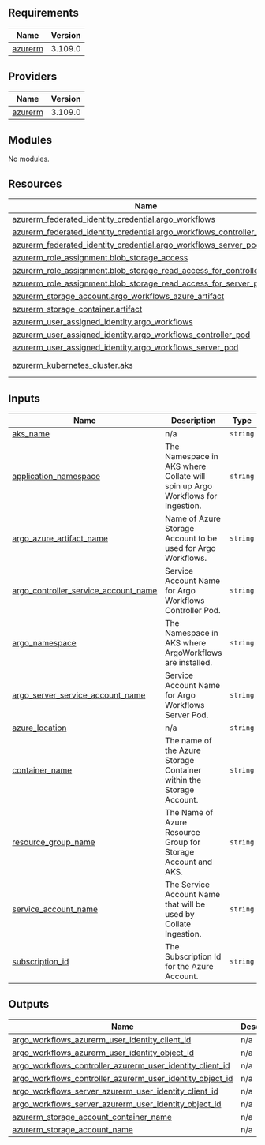 <!-- BEGIN_TF_DOCS -->
## Requirements

| Name | Version |
|------|---------|
| <a name="requirement_azurerm"></a> [azurerm](#requirement\_azurerm) | 3.109.0 |

## Providers

| Name | Version |
|------|---------|
| <a name="provider_azurerm"></a> [azurerm](#provider\_azurerm) | 3.109.0 |

## Modules

No modules.

## Resources

| Name | Type |
|------|------|
| [azurerm_federated_identity_credential.argo_workflows](https://registry.terraform.io/providers/hashicorp/azurerm/3.109.0/docs/resources/federated_identity_credential) | resource |
| [azurerm_federated_identity_credential.argo_workflows_controller_pod](https://registry.terraform.io/providers/hashicorp/azurerm/3.109.0/docs/resources/federated_identity_credential) | resource |
| [azurerm_federated_identity_credential.argo_workflows_server_pod](https://registry.terraform.io/providers/hashicorp/azurerm/3.109.0/docs/resources/federated_identity_credential) | resource |
| [azurerm_role_assignment.blob_storage_access](https://registry.terraform.io/providers/hashicorp/azurerm/3.109.0/docs/resources/role_assignment) | resource |
| [azurerm_role_assignment.blob_storage_read_access_for_controller_pod](https://registry.terraform.io/providers/hashicorp/azurerm/3.109.0/docs/resources/role_assignment) | resource |
| [azurerm_role_assignment.blob_storage_read_access_for_server_pod](https://registry.terraform.io/providers/hashicorp/azurerm/3.109.0/docs/resources/role_assignment) | resource |
| [azurerm_storage_account.argo_workflows_azure_artifact](https://registry.terraform.io/providers/hashicorp/azurerm/3.109.0/docs/resources/storage_account) | resource |
| [azurerm_storage_container.artifact](https://registry.terraform.io/providers/hashicorp/azurerm/3.109.0/docs/resources/storage_container) | resource |
| [azurerm_user_assigned_identity.argo_workflows](https://registry.terraform.io/providers/hashicorp/azurerm/3.109.0/docs/resources/user_assigned_identity) | resource |
| [azurerm_user_assigned_identity.argo_workflows_controller_pod](https://registry.terraform.io/providers/hashicorp/azurerm/3.109.0/docs/resources/user_assigned_identity) | resource |
| [azurerm_user_assigned_identity.argo_workflows_server_pod](https://registry.terraform.io/providers/hashicorp/azurerm/3.109.0/docs/resources/user_assigned_identity) | resource |
| [azurerm_kubernetes_cluster.aks](https://registry.terraform.io/providers/hashicorp/azurerm/3.109.0/docs/data-sources/kubernetes_cluster) | data source |

## Inputs

| Name | Description | Type | Default | Required |
|------|-------------|------|---------|:--------:|
| <a name="input_aks_name"></a> [aks\_name](#input\_aks\_name) | n/a | `string` | n/a | yes |
| <a name="input_application_namespace"></a> [application\_namespace](#input\_application\_namespace) | The Namespace in AKS where Collate will spin up Argo Workflows for Ingestion. | `string` | n/a | yes |
| <a name="input_argo_azure_artifact_name"></a> [argo\_azure\_artifact\_name](#input\_argo\_azure\_artifact\_name) | Name of Azure Storage Account to be used for Argo Workflows. | `string` | n/a | yes |
| <a name="input_argo_controller_service_account_name"></a> [argo\_controller\_service\_account\_name](#input\_argo\_controller\_service\_account\_name) | Service Account Name for Argo Workflows Controller Pod. | `string` | n/a | yes |
| <a name="input_argo_namespace"></a> [argo\_namespace](#input\_argo\_namespace) | The Namespace in AKS where ArgoWorkflows are installed. | `string` | n/a | yes |
| <a name="input_argo_server_service_account_name"></a> [argo\_server\_service\_account\_name](#input\_argo\_server\_service\_account\_name) | Service Account Name for Argo Workflows Server Pod. | `string` | n/a | yes |
| <a name="input_azure_location"></a> [azure\_location](#input\_azure\_location) | n/a | `string` | n/a | yes |
| <a name="input_container_name"></a> [container\_name](#input\_container\_name) | The name of the Azure Storage Container within the Storage Account. | `string` | n/a | yes |
| <a name="input_resource_group_name"></a> [resource\_group\_name](#input\_resource\_group\_name) | The Name of Azure Resource Group for Storage Account and AKS. | `string` | n/a | yes |
| <a name="input_service_account_name"></a> [service\_account\_name](#input\_service\_account\_name) | The Service Account Name that will be used by Collate Ingestion. | `string` | n/a | yes |
| <a name="input_subscription_id"></a> [subscription\_id](#input\_subscription\_id) | The Subscription Id for the Azure Account. | `string` | n/a | yes |

## Outputs

| Name | Description |
|------|-------------|
| <a name="output_argo_workflows_azurerm_user_identity_client_id"></a> [argo\_workflows\_azurerm\_user\_identity\_client\_id](#output\_argo\_workflows\_azurerm\_user\_identity\_client\_id) | n/a |
| <a name="output_argo_workflows_azurerm_user_identity_object_id"></a> [argo\_workflows\_azurerm\_user\_identity\_object\_id](#output\_argo\_workflows\_azurerm\_user\_identity\_object\_id) | n/a |
| <a name="output_argo_workflows_controller_azurerm_user_identity_client_id"></a> [argo\_workflows\_controller\_azurerm\_user\_identity\_client\_id](#output\_argo\_workflows\_controller\_azurerm\_user\_identity\_client\_id) | n/a |
| <a name="output_argo_workflows_controller_azurerm_user_identity_object_id"></a> [argo\_workflows\_controller\_azurerm\_user\_identity\_object\_id](#output\_argo\_workflows\_controller\_azurerm\_user\_identity\_object\_id) | n/a |
| <a name="output_argo_workflows_server_azurerm_user_identity_client_id"></a> [argo\_workflows\_server\_azurerm\_user\_identity\_client\_id](#output\_argo\_workflows\_server\_azurerm\_user\_identity\_client\_id) | n/a |
| <a name="output_argo_workflows_server_azurerm_user_identity_object_id"></a> [argo\_workflows\_server\_azurerm\_user\_identity\_object\_id](#output\_argo\_workflows\_server\_azurerm\_user\_identity\_object\_id) | n/a |
| <a name="output_azurerm_storage_account_container_name"></a> [azurerm\_storage\_account\_container\_name](#output\_azurerm\_storage\_account\_container\_name) | n/a |
| <a name="output_azurerm_storage_account_name"></a> [azurerm\_storage\_account\_name](#output\_azurerm\_storage\_account\_name) | n/a |
<!-- END_TF_DOCS -->